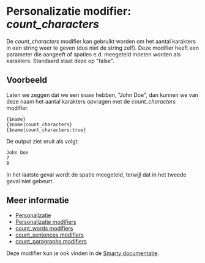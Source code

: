 # Personalizatie modifier: *count_characters*

De *count_characters* modifier kan gebruikt worden om het aantal karakters 
in een string weer te geven (dus niet de string zelf). Deze modifier heeft een 
parameter die aangeeft of spaties e.d. meegeteld moeten worden als karakters. 
Standaard staat deze op "false".

## Voorbeeld

Laten we zeggen dat we een `$name` hebben, "John Doe", dan kunnen we 
van deze naam het aantal karakters opvragen met de *count_characters* 
modifier. 

    {$name}
    {$name|count_characters}
    {$name|count_characters:true}

De output ziet eruit als volgt:

    John Doe
    7
    8
    
In het laatste geval wordt de spatie meegeteld, terwijl dat in het tweede 
geval niet gebeurt.

## Meer informatie

* [Personalizatie](./personalization)
* [Personalizatie modifiers](./personalization-modifiers)
* [count_words modifiers](./personalization-modifiers-count_words)
* [count_sentences modifiers](./personalization-modifiers-count_sentences)
* [count_paragraphs modifiers](./personalization-modifiers-count_paragraphs)

Deze modifier kun je ook vinden in de [Smarty documentatie](http://www.smarty.net/docs/en/language.modifier.count.characters.tpl).
